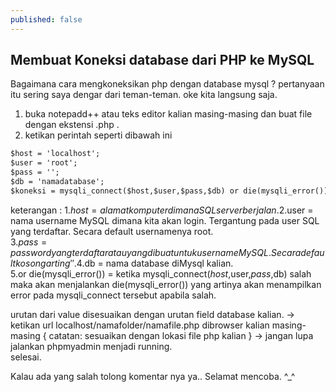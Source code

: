 ```yaml
---
published: false
---
```

## Membuat Koneksi database dari PHP ke MySQL 

Bagaimana cara mengkoneksikan php dengan database mysql ? pertanyaan itu sering saya dengar dari teman-teman. oke kita langsung saja.
1. buka notepadd++ atau teks editor kalian masing-masing dan buat file dengan ekstensi .php .
2. ketikan perintah seperti dibawah ini
```html
$host = 'localhost';
$user = 'root';
$pass = '';
$db = 'namadatabase';
$koneksi = mysqli_connect($host,$user,$pass,$db) or die(mysqli_error());
```
> 
keterangan : 1.$host = alamat komputer dimana SQL server berjalan.  
2.$user = nama username MySQL dimana kita akan login. Tergantung pada user SQL yang terdaftar. Secara default usernamenya root.  
3.$pass = password yang terdaftar atau yang dibuat untuk username MySQL. Secara default kosong arting '' .
4.$db = nama database diMysql kalian.  
5.or die(mysqli_error()) = ketika mysqli_connect($host,$user,$pass,$db) salah maka akan menjalankan die(mysqli_error()) yang artinya akan menampilkan error pada mysqli_connect tersebut apabila salah.

urutan dari value disesuaikan dengan urutan field database kalian. -> ketikan url localhost/namafolder/namafile.php dibrowser kalian masing-masing { catatan: sesuaikan dengan lokasi file php kalian }
-> jangan lupa jalankan phpmyadmin menjadi running.  
selesai.

Kalau ada yang salah tolong komentar nya ya.. Selamat mencoba. ^_^ 